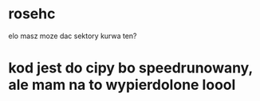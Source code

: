 # rosehc
elo masz moze dac sektory kurwa ten?
# kod jest do cipy bo speedrunowany, ale mam na to wypierdolone loool
